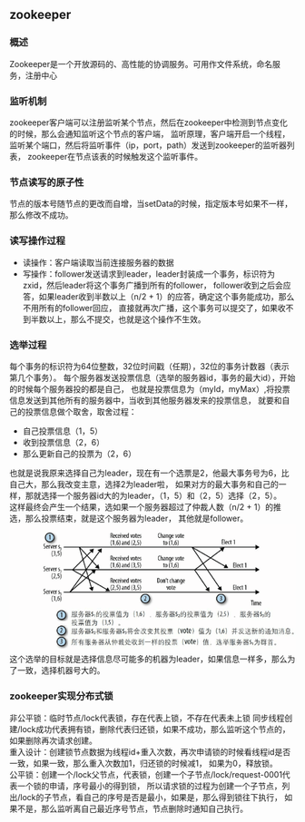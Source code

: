 ## zookeeper
### 概述
Zookeeper是一个开放源码的、高性能的协调服务。可用作文件系统，命名服务，注册中心
### 监听机制
zookeeper客户端可以注册监听某个节点，然后在zookeeper中检测到节点变化的时候，那么会通知监听这个节点的客户端，
监听原理，客户端开启一个线程，监听某个端口，然后将监听事件（ip，port，path）发送到zookeeper的监听器列表，
zookeeper在节点该表的时候触发这个监听事件。
### 节点读写的原子性
节点的版本号随节点的更改而自增，当setData的时候，指定版本号如果不一样，那么修改不成功。
### 读写操作过程
* 读操作：客户端读取当前连接服务器的数据
* 写操作：follower发送请求到leader，leader封装成一个事务，标识符为zxid，然后leader将这个事务广播到所有的follower，
follower收到之后会应答，如果leader收到半数以上（n/2 + 1）的应答，确定这个事务能成功，那么不用所有的follower回应，
直接就再次广播，这个事务可以提交了，如果收不到半数以上，那么不提交，也就是这个操作不生效。
### 选举过程
每个事务的标识符为64位整数，32位时间戳（任期），32位的事务计数器（表示第几个事务）。
每个服务器发送投票信息（选举的服务器id，事务的最大id），开始的时候每个服务器投的都是自己，
也就是投票信息为（myId，myMax）,将投票信息发送到其他所有的服务器中，当收到其他服务器发来的投票信息，
就要和自己的投票信息做个取舍，取舍过程：
* 自己投票信息（1，5）
* 收到投票信息（2，6）
* 那么更新自己的投票为（2，6）

也就是说我原来选择自己为leader，现在有一个选票是2，他最大事务号为6，比自己大，那么我改变主意，选择2为leader啦，
如果对方的最大事务和自己的一样，那就选择一个服务器id大的为leader，（1，5）和（2，5）选择（2，5）。  
这样最终会产生一个结果，选如果一个服务器超过了仲裁人数（n/2 + 1）的推选，那么投票结束，就是这个服务器为leader，
其他就是follower。  
![选举过程](./imgs/1.png)
这个选举的目标就是选择信息尽可能多的机器为leader，如果信息一样多，那么为了一致，选择机器号大的。
### zookeeper实现分布式锁
非公平锁：临时节点/lock代表锁，存在代表上锁，不存在代表未上锁
同步线程创建/lock成功代表拥有锁，删除代表归还锁，如果不成功，那么监听这个节点的，如果删除再次请求创建。  
重入设计：创建锁节点数据为线程id+重入次数，再次申请锁的时候看线程id是否一致，如果一致，那么重入次数加1，归还锁的时候减1，
如果为0，释放锁。  
公平锁：创建一个/lock父节点，代表锁，创建一个子节点/lock/request-0001代表一个锁的申请，序号最小的得到锁，
所以请求锁的过程为创建一个子节点，列出/lock的子节点，看自己的序号是否是最小，如果是，那么得到锁往下执行，
如果不是，那么监听离自己最近序号节点，节点删除时通知自己执行。